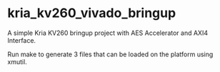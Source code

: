 # kria_kv260_vivado_bringup
A simple Kria KV260 bringup project with AES Accelerator and AXI4 Interface.

Run make to generate 3 files that can be loaded on the platform using xmutil.
